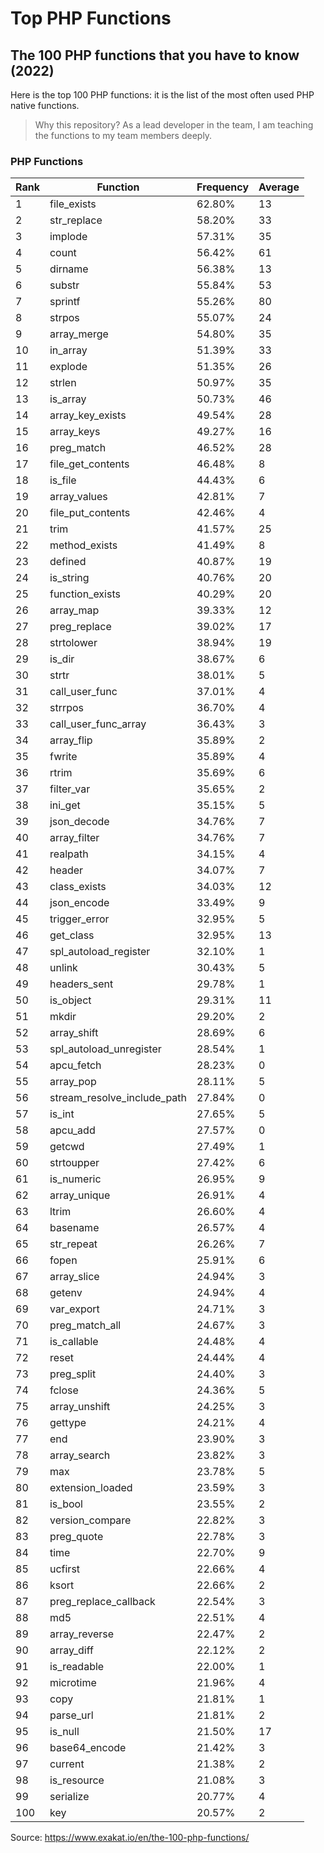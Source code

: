 # Top PHP Functions

## The 100 PHP functions that you have to know (2022)

Here is the top 100 PHP functions: it is the list of the most often used PHP native functions.

> Why this repository? As a lead developer in the team, I am teaching the functions to my team members deeply.

### PHP Functions

| Rank	 | Function	 | Frequency	 | Average |
| ------ | --------- | ------------- | ------- |
| 1	 | file_exists	 | 62.80%	 | 13 |
| 2	 | str_replace	 | 58.20%	 | 33 |
| 3	 | implode	 | 57.31%	 | 35 |
| 4	 | count	 | 56.42%	 | 61 |
| 5	 | dirname	 | 56.38%	 | 13 |
| 6	 | substr	 | 55.84%	 | 53 |
| 7	 | sprintf	 | 55.26%	 | 80 |
| 8	 | strpos	 | 55.07%	 | 24 |
| 9	 | array_merge	 | 54.80%	 | 35 |
| 10	 | in_array	 | 51.39%	 | 33 |
| 11	 | explode	 | 51.35%	 | 26 |
| 12	 | strlen	 | 50.97%	 | 35 |
| 13	 | is_array	 | 50.73%	 | 46 |
| 14	 | array_key_exists	 | 49.54%	 | 28 |
| 15	 | array_keys	 | 49.27%	 | 16 |
| 16	 | preg_match	 | 46.52%	 | 28 |
| 17	 | file_get_contents	 | 46.48%	 | 8 |
| 18	 | is_file	 | 44.43%	 | 6 |
| 19	 | array_values	 | 42.81%	 | 7 |
| 20	 | file_put_contents	 | 42.46%	 | 4 |
| 21	 | trim	 | 41.57%	 | 25 |
| 22	 | method_exists	 | 41.49%	 | 8 |
| 23	 | defined	 | 40.87%	 | 19 |
| 24	 | is_string	 | 40.76%	 | 20 |
| 25	 | function_exists	 | 40.29%	 | 20 |
| 26	 | array_map	 | 39.33%	 | 12 |
| 27	 | preg_replace	 | 39.02%	 | 17 |
| 28	 | strtolower	 | 38.94%	 | 19 |
| 29	 | is_dir	 | 38.67%	 | 6 |
| 30	 | strtr	 | 38.01%	 | 5 |
| 31	 | call_user_func	 | 37.01%	 | 4 |
| 32	 | strrpos	 | 36.70%	 | 4 |
| 33	 | call_user_func_array	 | 36.43%	 | 3 |
| 34	 | array_flip	 | 35.89%	 | 2 |
| 35	 | fwrite	 | 35.89%	 | 4 |
| 36	 | rtrim	 | 35.69%	 | 6 |
| 37	 | filter_var	 | 35.65%	 | 2 |
| 38	 | ini_get	 | 35.15%	 | 5 |
| 39	 | json_decode	 | 34.76%	 | 7 |
| 40	 | array_filter	 | 34.76%	 | 7 |
| 41	 | realpath	 | 34.15%	 | 4 |
| 42	 | header	 | 34.07%	 | 7 |
| 43	 | class_exists	 | 34.03%	 | 12 |
| 44	 | json_encode	 | 33.49%	 | 9 |
| 45	 | trigger_error	 | 32.95%	 | 5 |
| 46	 | get_class	 | 32.95%	 | 13 |
| 47	 | spl_autoload_register	 | 32.10%	 | 1 |
| 48	 | unlink	 | 30.43%	 | 5 |
| 49	 | headers_sent	 | 29.78%	 | 1 |
| 50	 | is_object	 | 29.31%	 | 11 |
| 51	 | mkdir	 | 29.20%	 | 2 |
| 52	 | array_shift	 | 28.69%	 | 6 |
| 53	 | spl_autoload_unregister	 | 28.54%	 | 1 |
| 54	 | apcu_fetch	 | 28.23%	 | 0 |
| 55	 | array_pop	 | 28.11%	 | 5 |
| 56	 | stream_resolve_include_path	 | 27.84%	 | 0 |
| 57	 | is_int	 | 27.65%	 | 5 |
| 58	 | apcu_add	 | 27.57%	 | 0 |
| 59	 | getcwd	 | 27.49%	 | 1 |
| 60	 | strtoupper	 | 27.42%	 | 6 |
| 61	 | is_numeric	 | 26.95%	 | 9 |
| 62	 | array_unique	 | 26.91%	 | 4 |
| 63	 | ltrim	 | 26.60%	 | 4 |
| 64	 | basename	 | 26.57%	 | 4 |
| 65	 | str_repeat	 | 26.26%	 | 7 |
| 66	 | fopen	 | 25.91%	 | 6 |
| 67	 | array_slice	 | 24.94%	 | 3 |
| 68	 | getenv	 | 24.94%	 | 4 |
| 69	 | var_export	 | 24.71%	 | 3 |
| 70	 | preg_match_all	 | 24.67%	 | 3 |
| 71	 | is_callable	 | 24.48%	 | 4 |
| 72	 | reset	 | 24.44%	 | 4 |
| 73	 | preg_split	 | 24.40%	 | 3 |
| 74	 | fclose	 | 24.36%	 | 5 |
| 75	 | array_unshift	 | 24.25%	 | 3 |
| 76	 | gettype	 | 24.21%	 | 4 |
| 77	 | end	 | 23.90%	 | 3 |
| 78	 | array_search	 | 23.82%	 | 3 |
| 79	 | max	 | 23.78%	 | 5 |
| 80	 | extension_loaded	 | 23.59%	 | 3 |
| 81	 | is_bool	 | 23.55%	 | 2 |
| 82	 | version_compare	 | 22.82%	 | 3 |
| 83	 | preg_quote	 | 22.78%	 | 3 |
| 84	 | time	 | 22.70%	 | 9 |
| 85	 | ucfirst	 | 22.66%	 | 4 |
| 86	 | ksort	 | 22.66%	 | 2 |
| 87	 | preg_replace_callback	 | 22.54%	 | 3 |
| 88	 | md5	 | 22.51%	 | 4 |
| 89	 | array_reverse	 | 22.47%	 | 2 |
| 90	 | array_diff	 | 22.12%	 | 2 |
| 91	 | is_readable	 | 22.00%	 | 1 |
| 92	 | microtime	 | 21.96%	 | 4 |
| 93	 | copy	 | 21.81%	 | 1 |
| 94	 | parse_url	 | 21.81%	 | 2 |
| 95	 | is_null	 | 21.50%	 | 17 |
| 96	 | base64_encode	 | 21.42%	 | 3 |
| 97	 | current	 | 21.38%	 | 2 |
| 98	 | is_resource	 | 21.08%	 | 3 |
| 99	 | serialize	 | 20.77%	 | 4 |
| 100	 | key	 | 20.57%	 | 2 |

Source: https://www.exakat.io/en/the-100-php-functions/
